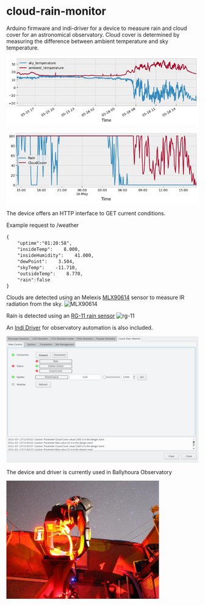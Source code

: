 # cloud-rain-monitor

Arduino firmware and indi-driver for a device to measure rain and cloud cover for an astronomical observatory. Cloud cover is determined by measuring the difference between ambient temperature and sky temperature.

![example measurements](https://raw.githubusercontent.com/dokeeffe/cloud-rain-monitor/master/readme-files/temperature.png "Example measurements")

![example measurements](https://raw.githubusercontent.com/dokeeffe/cloud-rain-monitor/master/readme-files/cloud.png "Example measurements")


The device offers an HTTP interface to GET current conditions.

Example request to /weather
```
{
	"uptime":"01:20:58",
	"insideTemp":    8.000,
	"insideHumidity":    41.000,
	"dewPoint":    3.504,
	"skyTemp":    -11.710,
	"outsideTemp":    8.770,
	"rain":false
}
```

Clouds are detected using an Melexis [MLX90614](http://www.melexis.com/Infrared-Thermometer-Sensors/Infrared-Thermometer-Sensors/MLX90614-615.aspx) sensor to measure IR radiation from the sky. 
![MLX90614](https://www.melexis.com/-/media/images/product-media/mlx90614/mlx90614-infrared-thermometer-melexis.jpg?h=275&w=340&hash=327FA5D17A6484712BE79EDAE1A8D6282C376334)

Rain is detected using an [RG-11 rain sensor](http://rainsensors.com/) 
![rg-11](http://hydreon.com/wp-content/uploads/sites/3/2015/rg_wht_sm.jpg)

An [Indi Driver](http://www.indilib.org/devices/weather-stations.html) for observatory automation is also included.

![indi-driver](https://raw.githubusercontent.com/dokeeffe/cloud-rain-monitor/master/indi-driver/docs/indi.png)


The device and driver is currently used in Ballyhoura Observatory

![observatory](https://raw.githubusercontent.com/dokeeffe/cloud-rain-monitor/master/indi-driver/docs/obs.jpeg)

